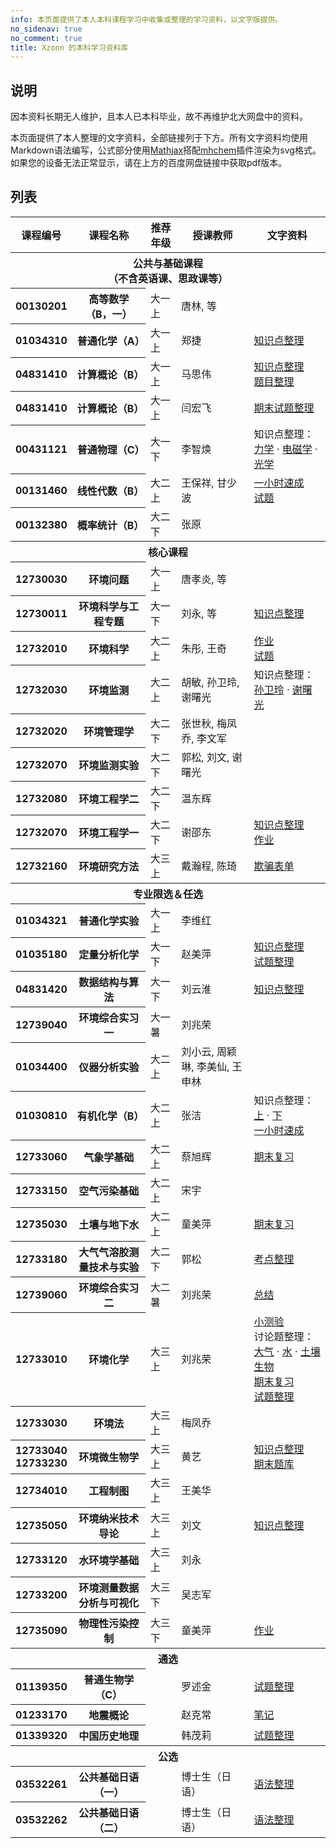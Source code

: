 ```yaml
---
info: 本页面提供了本人本科课程学习中收集或整理的学习资料，以文字版提供。
no_sidenav: true
no_comment: true
title: Xzonn 的本科学习资料库
---
```

<style>
    td:last-child:not(:only-child), th:last-child:not(:only-child) {
        display: none;
    }
</style>

## 说明
因本资料长期无人维护，且本人已本科毕业，故不再维护北大网盘中的资料。

本页面提供了本人整理的文字资料，全部链接列于下方。所有文字资料均使用Markdown语法编写，公式部分使用[Mathjax](https://www.mathjax.org/)搭配[mhchem](https://mhchem.github.io/MathJax-mhchem/)插件渲染为svg格式。如果您的设备无法正常显示，请在上方的百度网盘链接中获取pdf版本。

## 列表
<table class="table">
    <thead>
        <tr>
            <th>课程编号</th>
            <th>课程名称</th>
            <th>推荐年级</th>
            <th>授课教师</th>
            <th>文字资料</th>
            <th>网盘资料</th>
        </tr>
    </thead>
    <tbody>
        <tr>
            <th colspan="6">公共与基础课程<br/>（不含英语课、思政课等）</th>
        </tr>
        <tr>
            <th>00130201</th>
            <th>高等数学（B，一）</th>
            <td>大一上</td>
            <td>唐林, 等</td>
            <td></td>
            <td>笔记<br/>课后习题答案<br/>期中试题<br/>期末试题</td>
        </tr>
        <tr>
            <th>01034310</th>
            <th>普通化学（A）</th>
            <td>大一上</td>
            <td>郑捷</td>
            <td><a href="{{ "/General-Chemistry-Notes.html" | relative_url }}">知识点整理</a></td>
            <td>习题<br/>试题</td>
        </tr>
        <tr>
            <th>04831410</th>
            <th>计算概论（B）</th>
            <td>大一上</td>
            <td>马思伟</td>
            <td><a href="{{ "/Introduction-To-Computation-Notes.html" | relative_url }}">知识点整理</a><br/><a href="{{ "/Introduction-To-Computation-Homework.html" | relative_url }}">题目整理</a></td>
            <td>期中试题<br/>期末试题</td>
        </tr>
        <tr>
            <th>04831410</th>
            <th>计算概论（B）</th>
            <td>大一上</td>
            <td>闫宏飞</td>
            <td><a href="{{ "/CS101-Exam.html" | relative_url }}">期末试题整理</a></td>
            <td>作业<br/>期末试题</td>
        </tr>
        <tr>
            <th>00431121</th>
            <th>普通物理（C）</th>
            <td>大一下</td>
            <td>李智焕</td>
            <td>知识点整理：<a href="{{ "/General-Physics-Mechanics-Notes.html" | relative_url }}">力学</a> · <a href="{{ "/General-Physics-Electromagnetism-Notes.html" | relative_url }}">电磁学</a> · <a href="{{ "/General-Physics-Optics-Notes.html" | relative_url }}">光学</a></td>
            <td>课件<br/>例题<br/>期中试题</td>
        </tr>
        <tr>
            <th>00131460</th>
            <th>线性代数（B）</th>
            <td>大二上</td>
            <td>王保祥, 甘少波</td>
            <td><a href="{{ "/Linear-Algebra-Notes.html" | relative_url }}">一小时速成</a><br/><a href="{{ "/Linear-Algebra-Tests.html" | relative_url }}">试题</a></td>
            <td></td>
        </tr>
        <tr>
            <th>00132380</th>
            <th>概率统计（B）</th>
            <td>大二下</td>
            <td>张原</td>
            <td></td>
            <td>课件<br/>习题解析</td>
        </tr>
        <tr>
            <th colspan="6">核心课程</th>
        </tr>
        <tr>
            <th>12730030</th>
            <th>环境问题</th>
            <td>大一上</td>
            <td>唐孝炎, 等</td>
            <td></td>
            <td>课件</td>
        </tr>
        <tr>
            <th>12730011</th>
            <th>环境科学与工程专题</th>
            <td>大一下</td>
            <td>刘永, 等</td>
            <td><a href="{{ "/Frontiers-In-Environmental-Science-And-Engineering-Notes.html" | relative_url }}">知识点整理</a></td>
            <td>课件</td>
        </tr>
        <tr>
            <th>12732010</th>
            <th>环境科学</th>
            <td>大二上</td>
            <td>朱彤, 王奇</td>
            <td><a href="{{ "/Environmental-Sciences-Homework.html" | relative_url }}">作业</a><br/><a href="{{ "/Environmental-Sciences-Tests.html" | relative_url }}">试题</a></td>
            <td>课件<br/>小组报告<br/>复习资料</td>
        </tr>
        <tr>
            <th>12732030</th>
            <th>环境监测</th>
            <td>大二上</td>
            <td>胡敏, 孙卫玲, 谢曙光</td>
            <td>知识点整理：<a href="{{ "/Environmental-Monitoring-Notes-1.html" | relative_url }}">孙卫玲</a> · <a href="{{ "/Environmental-Monitoring-Notes-3.html" | relative_url }}">谢曙光</a></td>
            <td>课件<br/>作业<br/>复习资料</td>
        </tr>
        <tr>
            <th>12732020</th>
            <th>环境管理学</th>
            <td>大二下</td>
            <td>张世秋, 梅凤乔, 李文军</td>
            <td></td>
            <td>课件<br/>作业</td>
        </tr>
        <tr>
            <th>12732070</th>
            <th>环境监测实验</th>
            <td>大二下</td>
            <td>郭松, 刘文, 谢曙光</td>
            <td></td>
            <td>预习报告<br/>实验报告</td>
        </tr>
        <tr>
            <th>12732080</th>
            <th>环境工程学二</th>
            <td>大二下</td>
            <td>温东辉</td>
            <td></td>
            <td>课件<br/>习题解析<br/>课堂展示<br/>复习资料</td>
        </tr>
        <tr>
            <th>12732070</th>
            <th>环境工程学一</th>
            <td>大二下</td>
            <td>谢邵东</td>
            <td><a href="{{ "/Environmental-Engineering-I-Notes.html" | relative_url }}">知识点整理</a><br/><a href="{{ "/Environmental-Engineering-I-Homework.html" | relative_url }}">作业</a></td>
            <td>课件<br/>习题解析<br/>复习资料</td>
        </tr>
        <tr>
            <th>12732160</th>
            <th>环境研究方法</th>
            <td>大三上</td>
            <td>戴瀚程, 陈琦</td>
            <td><a href="{{ "/Environmental-Research-Methods-Cheating-Sheet.html" | relative_url }}">欺骗表单</a></td>
            <td></td>
        </tr>
        <tr>
            <th colspan="6">专业限选＆任选</th>
        </tr>
        <tr>
            <th>01034321</th>
            <th>普通化学实验</th>
            <td>大一上</td>
            <td>李维红</td>
            <td></td>
            <td>实验报告<br/>期末试题</td>
        </tr>
        <tr>
            <th>01035180</th>
            <th>定量分析化学</th>
            <td>大一下</td>
            <td>赵美萍</td>
            <td><a href="{{ "/Quantitative-Chemical-Analysis-Notes.html" | relative_url }}">知识点整理</a><br/><a href="{{ "/Quantitative-Chemical-Analysis-Tests.html" | relative_url }}">试题整理</a></td>
            <td>课件<br/>习题<br/>期中试题</td>
        </tr>
        <tr>
            <th>04831420</th>
            <th>数据结构与算法</th>
            <td>大一下</td>
            <td>刘云淮</td>
            <td><a href="{{ "/Data-Structure-And-Algorithm-Notes.html" | relative_url }}">知识点整理</a></td>
            <td>参考书<br/>课件<br/>作业</td>
        </tr>
        <tr>
            <th>12739040</th>
            <th>环境综合实习一</th>
            <td>大一暑</td>
            <td>刘兆荣</td>
            <td></td>
            <td>海报</td>
        </tr>
        <tr>
            <th>01034400</th>
            <th>仪器分析实验</th>
            <td>大二上</td>
            <td>刘小云, 周颖琳, 李美仙, 王申林</td>
            <td></td>
            <td>实验报告</td>
        </tr>
        <tr>
            <th>01030810</th>
            <th>有机化学（B）</th>
            <td>大二上</td>
            <td>张洁</td>
            <td>知识点整理：<a href="{{ "/Organic-Chemistry-Notes-A.html" | relative_url }}">上</a> · <a href="{{ "/Organic-Chemistry-Notes-B.html" | relative_url }}">下</a><br/><a href="{{ "/Organic-Chemistry-1-Hour-Review.html" | relative_url }}">一小时速成</a></td>
            <td>参考书<br/>课件<br/>期中报告<br/>期末试题<br/>复习资料</td>
        </tr>
        <tr>
            <th>12733060</th>
            <th>气象学基础</th>
            <td>大二上</td>
            <td>蔡旭辉</td>
            <td><a href="{{ "/An-Introduction-To-Meteorology-Notes.html" | relative_url }}">期末复习</a></td>
            <td>期中试题</td>
        </tr>
        <tr>
            <th>12733150</th>
            <th>空气污染基础</th>
            <td>大二上</td>
            <td>宋宇</td>
            <td></td>
            <td>期中试题<br/>期末试题</td>
        </tr>
        <tr>
            <th>12735030</th>
            <th>土壤与地下水</th>
            <td>大二上</td>
            <td>童美萍</td>
            <td><a href="{{ "/Soil-And-Groundwater-Notes.html" | relative_url }}">期末复习</a></td>
            <td>课件<br/>作业<br/>期中试题<br/>复习资料</td>
        </tr>
        <tr>
            <th>12733180</th>
            <th>大气气溶胶测量技术与实验</th>
            <td>大二下</td>
            <td>郭松</td>
            <td><a href="{{ "/Measurement-and-Techniques-of-Atmospheric-Aerosols-Notes.html" | relative_url }}">考点整理</a></td>
            <td>课件<br/>作业<br/>课堂展示</td>
        </tr>
        <tr>
            <th>12739060</th>
            <th>环境综合实习二</th>
            <td>大二暑</td>
            <td>刘兆荣</td>
            <td><a href="{{ "/To-Live-in-Sanhanba.html" | relative_url }}">总结</a></td>
            <td>实习日志<br/>实习报告<br/>海报</td>
        </tr>
        <tr>
            <th>12733010</th>
            <th>环境化学</th>
            <td>大三上</td>
            <td>刘兆荣</td>
            <td><a href="{{ "/Environmental-Chemistry-Tests.html" | relative_url }}">小测验</a><br/>讨论题整理：<a href="{{ "/Environmental-Chemistry-Discussion-Atmosphere.html" | relative_url }}">大气</a> · <a href="{{ "/Environmental-Chemistry-Discussion-Hydrosphere.html" | relative_url }}">水</a> · <a href="{{ "/Environmental-Chemistry-Discussion-Pedosphere.html" | relative_url }}">土壤生物</a><br/><a href="{{ "/Environmental-Chemistry-Review.html" | relative_url }}">期末复习</a><br/><a href="{{ "/Environmental-Chemistry-Exams.html" | relative_url }}">试题整理</a></td>
            <td>参考书<br/>讨论题<br/>小测验<br/>期末试题<br/>复习资料</td>
        </tr>
        <tr>
            <th>12733030</th>
            <th>环境法</th>
            <td>大三上</td>
            <td>梅凤乔</td>
            <td></td>
            <td>课件<br/>期末试题<br/>复习资料</td>
        </tr>
        <tr>
            <th>12733040<br/>12733230</th>
            <th>环境微生物学</th>
            <td>大三上</td>
            <td>黄艺</td>
            <td><a href="{{ "/Ecological-and-Environmental-Microbiology-Notes.html" | relative_url }}">知识点整理</a><br/><a href="{{ "/Ecological-and-Environmental-Microbiology-Review.html" | relative_url }}">期末题库</a></td>
            <td>参考书<br/>课件<br/>作业<br/>复习资料</td>
        </tr>
        <tr>
            <th>12734010</th>
            <th>工程制图</th>
            <td>大三上</td>
            <td>王美华</td>
            <td></td>
            <td>参考书<br/>课件<br/>作业</td>
        </tr>
        <tr>
            <th>12735050</th>
            <th>环境纳米技术导论</th>
            <td>大三上</td>
            <td>刘文</td>
            <td><a href="{{ "/Introduction-to-Environmental-Nanotechnology-Notes.html" | relative_url }}">知识点整理</a></td>
            <td>课件<br/>作业</td>
        </tr>
        <tr>
            <th>12733120</th>
            <th>水环境学基础</th>
            <td>大三上</td>
            <td>刘永</td>
            <td></td>
            <td>期末试题</td>
        </tr>
        <tr>
            <th>12733200</th>
            <th>环境测量数据分析与可视化</th>
            <td>大三下</td>
            <td>吴志军</td>
            <td></td>
            <td>课件<br>作业<br>期末试题</td>
        </tr>
        <tr>
            <th>12735090</th>
            <th>物理性污染控制</th>
            <td>大三下</td>
            <td>童美萍</td>
            <td><a href="{{ "/Physical-Pollution-Control-Homework.html" | relative_url }}">作业</a></td>
            <td>课件<br>作业<br>期中试题<br>期末试题</td>
        </tr>
        <tr>
            <th colspan="6">通选</th>
        </tr>
        <tr>
            <th>01139350</th>
            <th>普通生物学（C）</th>
            <td></td>
            <td>罗述金</td>
            <td><a href="{{ "/General-Biology-C-Exams-Review.html" | relative_url }}">试题整理</a></td>
            <td></td>
        </tr>
        <tr>
            <th>01233170</th>
            <th>地震概论</th>
            <td></td>
            <td>赵克常</td>
            <td><a href="{{ "/Introduction-to-Seismology-Notes.html" | relative_url }}">笔记</a></td>
            <td></td>
        </tr>
        <tr>
            <th>01339320</th>
            <th>中国历史地理</th>
            <td></td>
            <td>韩茂莉</td>
            <td><a href="{{ "/The-Historical-Geography-of-China-Review.html" | relative_url }}">试题整理</a></td>
            <td></td>
        </tr>
        <tr>
            <th colspan="6">公选</th>
        </tr>
        <tr>
            <th>03532261</th>
            <th>公共基础日语（一）</th>
            <td></td>
            <td>博士生（日语）</td>
            <td><a href="{{ "/Elementary-Japanese-Book-1-Notes.html" | relative_url }}">语法整理</a></td>
            <td></td>
        </tr>
        <tr>
            <th>03532262</th>
            <th>公共基础日语（二）</th>
            <td></td>
            <td>博士生（日语）</td>
            <td><a href="{{ "/Elementary-Japanese-Book-2-Notes.html" | relative_url }}">语法整理</a></td>
            <td></td>
        </tr>
    </tbody>
</table>